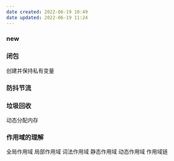 ```yaml
---
date created: 2022-06-19 10:49
date updated: 2022-06-19 11:24
---
```


### new

### 闭包

创建并保持私有变量

### 防抖节流

### 垃圾回收

动态分配内存

### 作用域的理解

全局作用域 局部作用域 词法作用域 静态作用域 动态作用域 作用域链

